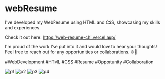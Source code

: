 # webResume

I've developed my WebResume using HTML and CSS, showcasing my skills and experiences.

Check it out here: https://web-resume-chi.vercel.app/

I'm proud of the work I've put into it and would love to hear your thoughts! Feel free to reach out for any opportunities or collaborations. 🌐💼

#WebDevelopment #HTML #CSS #Resume #Opportunity #Collaboration

![p1](https://github.com/pranayainchwar/webResume/assets/122523118/3be35fdf-aa57-452e-9fd7-6cacaa988587)
![p2](https://github.com/pranayainchwar/webResume/assets/122523118/029d1196-b7d7-41ec-a1d0-bba745f4a98d)
![p3](https://github.com/pranayainchwar/webResume/assets/122523118/17c17114-60cd-474d-80c4-1729737d1278)
![p4](https://github.com/pranayainchwar/webResume/assets/122523118/efa21747-dda1-4794-96b4-cda0b53cb72e)
